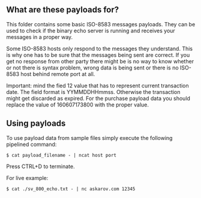 ## What are these payloads for?

This folder contains some basic ISO-8583 messages payloads. They can be used to check if
the binary echo server is running and receives your messages in a proper way.

Some ISO-8583 hosts only respond to the messages they understand. This is why one has to be
sure that the messages being sent are correct. If you get no response from other party there
might be is no way to know whether or not there is syntax problem, wrong data is being sent
or there is no ISO-8583 host behind remote port at all.

Important: mind the fied 12 value that has to represent current transaction date. The field
format is YYMMDDHHmmss. Otherwise the transaction might get discarded as expired. For the
purchase payload data you should replace the value of 160607173800 with the proper value.

## Using payloads

To use payload data from sample files simply execute the following pipelined command:

    $ cat payload_filename - | ncat host port

Press CTRL+D to terminate.

For live example:

    $ cat ./sv_800_echo.txt - | nc askarov.com 12345
